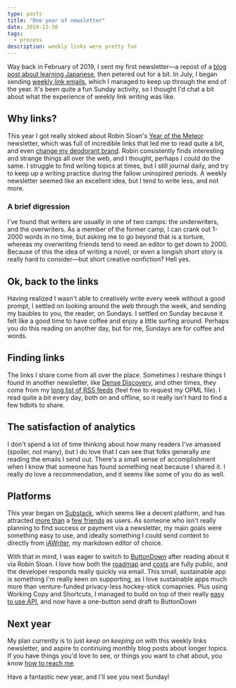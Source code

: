 ```yaml
---
type: posts
title: "One year of newsletter"
date: 2019-12-30
tags:
  - process
description: weekly links were pretty fun
---
```


Way back in February of 2019, I sent my first newsletter—a repost of a [blog post about learning Japanese](https://dillandfennel.substack.com/p/learning-japanese-again), then petered out for a bit. In July, I began sending [weekly link emails](https://dillandfennel.substack.com/p/weekly-links), which I managed to keep up through the end of the year. It's been quite a fun Sunday activity, so I thought I'd chat a bit about what the experience of weekly link writing was like.

## Why links?

This year I got really stoked about Robin Sloan's [Year of the Meteor](https://desert.glass) newsletter, which was full of incredible links that led me to read quite a bit, and even [change my deodorant brand](https://underarmbalm.com). Robin consistently finds interesting and strange things all over the web, and I thought, perhaps I could do the same. I struggle to find writing topics at times, but I still journal daily, and try to keep up a writing practice during the fallow uninspired periods. A weekly newsletter seemed like an excellent idea, but I tend to write less, and not more.

### A brief digression

I've found that writers are usually in one of two camps: the underwriters, and the overwriters. As a member of the former camp, I can crank out 1-2000 words in no time, but asking me to go beyond that is a torture, whereas my overwriting friends tend to need an editor to get down to 2000. Because of this the idea of writing a novel, or even a longish short story is really hard to consider—but short creative nonfiction? Hell yes.

## Ok, back to the links

Having realized I wasn't able to creatively write every week without a good prompt, I settled on looking around the web through the week, and sending my baubles to you, the reader, on Sundays. I settled on Sunday because it felt like a good time to have coffee and enjoy a little surfing around. Perhaps you do this reading on another day, but for me, Sundays are for coffee and words.

## Finding links

The links I share come from all over the place. Sometimes I reshare things I found in another newsletter, like [Dense Discovery](https://www.densediscovery.com), and other times, they come from my [long list of RSS feeds](https://feedbin.com) (feel free to request my OPML file). I read quite a bit every day, both on and offline, so it really isn't hard to find a few tidbits to share.

## The satisfaction of analytics

I don't spend a lot of time thinking about how many readers I've amassed (spoiler, not many), but I do love that I can see that folks generally _are_ reading the emails I send out. There's a small sense of accomplishment when I know that someone has found something neat because I shared it. I really do love a recommendation, and it seems like some of you do as well.

## Platforms

This year began on [Substack](https://substack.com), which seems like a decent platform, and has attracted [more than](https://www.shatnerchatner.com) a [few friends](https://grace.substack.com) as users. As someone who isn't really planning to  find success or payment via a newsletter, my main goals were something easy to use, and ideally something I could send content to directly from [iAWriter](https://ia.net/writer), my markdown editor of choice.

With that in mind, I was eager to switch to [ButtonDown](https://buttondown.email) after reading about it via Robin Sloan. I love how both the [roadmap](https://www.notion.so/639bdb37786e489a960d4810ee6ce351?v=58ef759254094357bdb04d715e9c518b) and [costs](https://buttondown.email/running-costs) are fully public, and the developer responds really quickly via email. This small, sustainable app is something I'm really keen on supporting, as I love sustainable apps much more than venture-funded privacy-less hockey-stick comapnies. Plus using Working Copy and Shortcuts, I managed to build on top of their really [easy to use API](https://api.buttondown.email/v1/schema), and now have a one-button send draft to ButtonDown

## Next year

My plan currently is to just _keep on keeping on_ with this weekly links newsletter, and aspire to continuing monthly blog posts about longer topics. If you have things you'd love to see, or things you want to chat about, you know [how to reach me](mailto:brookshelley+blog@gmail.com).

Have a fantastic new year, and I'll see you next Sunday!
